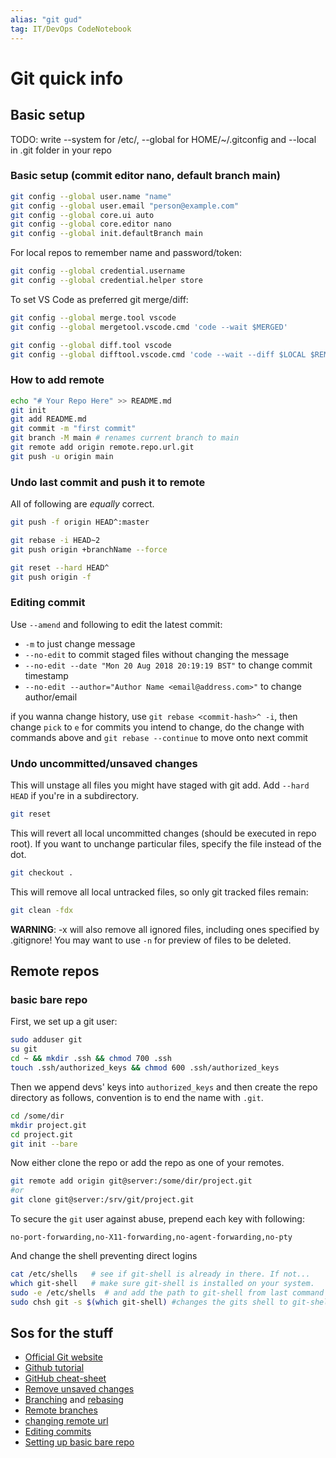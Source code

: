 ```yaml
---
alias: "git gud"
tag: IT/DevOps CodeNotebook 
---
```


# Git quick info

## Basic setup

TODO: write
--system for /etc/, --global for HOME/~/.gitconfig and
--local in .git folder in your repo

### Basic setup (commit editor nano, default branch main)

```bash
git config --global user.name "name"
git config --global user.email "person@example.com"
git config --global core.ui auto
git config --global core.editor nano
git config --global init.defaultBranch main
```

For local repos to remember name and password/token:

```bash
git config --global credential.username
git config --global credential.helper store
```

To set VS Code as preferred git merge/diff:

```bash
git config --global merge.tool vscode
git config --global mergetool.vscode.cmd 'code --wait $MERGED'

git config --global diff.tool vscode
git config --global difftool.vscode.cmd 'code --wait --diff $LOCAL $REMOTE'
```

### How to add remote

```bash
echo "# Your Repo Here" >> README.md
git init
git add README.md
git commit -m "first commit"
git branch -M main # renames current branch to main
git remote add origin remote.repo.url.git
git push -u origin main
```

### Undo last commit and push it to remote

All of following are *equally* correct.

```bash
git push -f origin HEAD^:master
```

```bash
git rebase -i HEAD~2
git push origin +branchName --force
```

```bash
git reset --hard HEAD^
git push origin -f
```

### Editing commit

Use `--amend` and following to edit the latest commit:

- `-m` to just change message
- `--no-edit` to commit staged files without changing the message
- `--no-edit --date "Mon 20 Aug 2018 20:19:19 BST"` to change commit timestamp
- `--no-edit --author="Author Name <email@address.com>"` to change author/email

if you wanna change history, use `git rebase <commit-hash>^ -i`, then change `pick` to `e` for commits you intend to change, do the change with commands above and `git rebase --continue` to move onto next commit

### Undo uncommitted/unsaved changes

This will unstage all files you might have staged with git add. Add `--hard HEAD` if you're in a subdirectory.

```bash
git reset
```

This will revert all local uncommitted changes (should be executed in repo root). If you want to unchange particular files, specify the file instead of the dot.

```bash
git checkout .
```

This will remove all local untracked files, so only git tracked files remain:

```bash
git clean -fdx
```

**WARNING**: -x will also remove all ignored files, including ones specified by .gitignore! You may want to use `-n` for preview of files to be deleted.

## Remote repos

### basic bare repo

First, we set up a git user:

```bash
sudo adduser git
su git
cd ~ && mkdir .ssh && chmod 700 .ssh
touch .ssh/authorized_keys && chmod 600 .ssh/authorized_keys
```

Then we append devs' keys into `authorized_keys` and then create the repo directory as follows, convention is to end the name with `.git`.

```bash
cd /some/dir
mkdir project.git
cd project.git
git init --bare
```

Now either clone the repo or add the repo as one of your remotes.

```bash
git remote add origin git@server:/some/dir/project.git
#or
git clone git@server:/srv/git/project.git
```

To secure the `git` user against abuse, prepend each key with following:

```no-port-forwarding,no-X11-forwarding,no-agent-forwarding,no-pty```

And change the shell preventing direct logins

```bash
cat /etc/shells   # see if git-shell is already in there. If not...
which git-shell   # make sure git-shell is installed on your system.
sudo -e /etc/shells  # and add the path to git-shell from last command
sudo chsh git -s $(which git-shell) #changes the gits shell to git-shell
```

## Sos for the stuff

- [Official Git website](https://git-scm.com/book/en/v2/)
- [Github tutorial](https://docs.github.com/en/get-started/quickstart)
- [GitHub cheat-sheet](https://training.github.com/downloads/github-git-cheat-sheet/)
- [Remove unsaved changes](https://stackoverflow.com/questions/14075581/git-undo-all-uncommitted-or-unsaved-changes)
- [Branching](https://git-scm.com/book/en/v2/Git-Branching-Branching-Workflows) and [rebasing](https://git-scm.com/book/en/v2/Git-Branching-Rebasing)
- [Remote branches](https://git-scm.com/book/en/v2/Git-Branching-Remote-Branches)
- [changing remote url](https://docs.github.com/en/get-started/getting-started-with-git/managing-remote-repositories)
- [Editing commits](https://www.atlassian.com/git/tutorials/rewriting-history)
- [Setting up basic bare repo](https://git-scm.com/book/en/v2/Git-on-the-Server-Setting-Up-the-Server)
